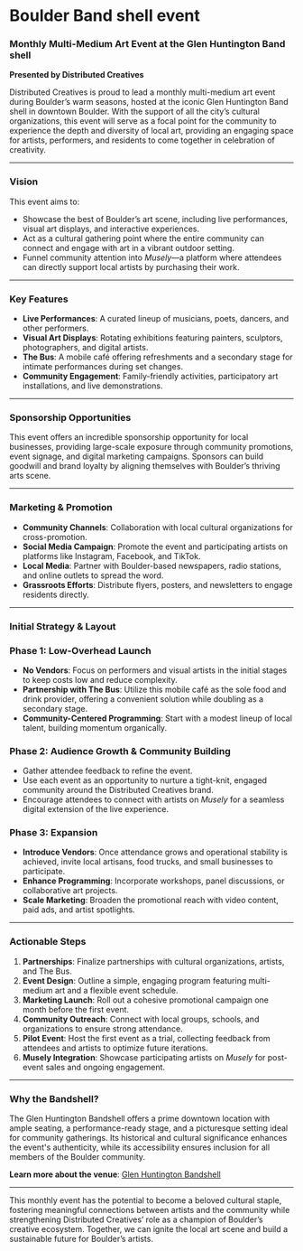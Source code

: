 # Boulder Band shell event

### Monthly Multi-Medium Art Event at the Glen Huntington Band shell

**Presented by Distributed Creatives**

Distributed Creatives is proud to lead a monthly multi-medium art event during Boulder’s warm seasons, hosted at the iconic Glen Huntington Band shell in downtown Boulder. With the support of all the city’s cultural organizations, this event will serve as a focal point for the community to experience the depth and diversity of local art, providing an engaging space for artists, performers, and residents to come together in celebration of creativity.

---

### **Vision**

This event aims to:

- Showcase the best of Boulder’s art scene, including live performances, visual art displays, and interactive experiences.
- Act as a cultural gathering point where the entire community can connect and engage with art in a vibrant outdoor setting.
- Funnel community attention into *Musely*—a platform where attendees can directly support local artists by purchasing their work.

---

### **Key Features**

- **Live Performances**: A curated lineup of musicians, poets, dancers, and other performers.
- **Visual Art Displays**: Rotating exhibitions featuring painters, sculptors, photographers, and digital artists.
- **The Bus**: A mobile café offering refreshments and a secondary stage for intimate performances during set changes.
- **Community Engagement**: Family-friendly activities, participatory art installations, and live demonstrations.

---

### **Sponsorship Opportunities**

This event offers an incredible sponsorship opportunity for local businesses, providing large-scale exposure through community promotions, event signage, and digital marketing campaigns. Sponsors can build goodwill and brand loyalty by aligning themselves with Boulder’s thriving arts scene.

---

### **Marketing & Promotion**

- **Community Channels**: Collaboration with local cultural organizations for cross-promotion.
- **Social Media Campaign**: Promote the event and participating artists on platforms like Instagram, Facebook, and TikTok.
- **Local Media**: Partner with Boulder-based newspapers, radio stations, and online outlets to spread the word.
- **Grassroots Efforts**: Distribute flyers, posters, and newsletters to engage residents directly.

---

### **Initial Strategy & Layout**

### Phase 1: Low-Overhead Launch

- **No Vendors**: Focus on performers and visual artists in the initial stages to keep costs low and reduce complexity.
- **Partnership with The Bus**: Utilize this mobile café as the sole food and drink provider, offering a convenient solution while doubling as a secondary stage.
- **Community-Centered Programming**: Start with a modest lineup of local talent, building momentum organically.

### Phase 2: Audience Growth & Community Building

- Gather attendee feedback to refine the event.
- Use each event as an opportunity to nurture a tight-knit, engaged community around the Distributed Creatives brand.
- Encourage attendees to connect with artists on *Musely* for a seamless digital extension of the live experience.

### Phase 3: Expansion

- **Introduce Vendors**: Once attendance grows and operational stability is achieved, invite local artisans, food trucks, and small businesses to participate.
- **Enhance Programming**: Incorporate workshops, panel discussions, or collaborative art projects.
- **Scale Marketing**: Broaden the promotional reach with video content, paid ads, and artist spotlights.

---

### **Actionable Steps**

1. **Partnerships**: Finalize partnerships with cultural organizations, artists, and The Bus.
2. **Event Design**: Outline a simple, engaging program featuring multi-medium art and a flexible event schedule.
3. **Marketing Launch**: Roll out a cohesive promotional campaign one month before the first event.
4. **Community Outreach**: Connect with local groups, schools, and organizations to ensure strong attendance.
5. **Pilot Event**: Host the first event as a trial, collecting feedback from attendees and artists to optimize future iterations.
6. **Musely Integration**: Showcase participating artists on *Musely* for post-event sales and ongoing engagement.

---

### **Why the Bandshell?**

The Glen Huntington Bandshell offers a prime downtown location with ample seating, a performance-ready stage, and a picturesque setting ideal for community gatherings. Its historical and cultural significance enhances the event's authenticity, while its accessibility ensures inclusion for all members of the Boulder community.

**Learn more about the venue**: [Glen Huntington Bandshell](https://bouldercolorado.gov/locations/glen-huntington-band-shell)

---

This monthly event has the potential to become a beloved cultural staple, fostering meaningful connections between artists and the community while strengthening Distributed Creatives’ role as a champion of Boulder’s creative ecosystem. Together, we can ignite the local art scene and build a sustainable future for Boulder’s artists.